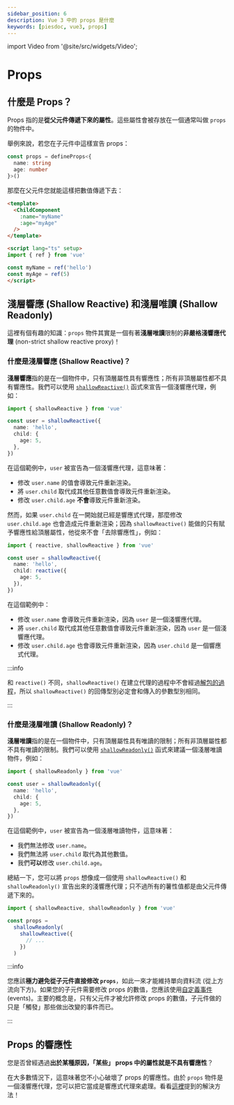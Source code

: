 ```yaml
---
sidebar_position: 6
description: Vue 3 中的 props 是什麼
keywords: [piesdoc, vue3, props]
---
```


import Video from '@site/src/widgets/Video';

# Props

## 什麼是 Props？

Props 指的是**從父元件傳遞下來的屬性**。這些屬性會被存放在一個通常叫做 `props` 的物件中。

舉例來說，若您在子元件中這樣宣告 props：

```ts title="ChildComponent.vue" showLineNumbers
const props = defineProps<{
  name: string
  age: number
}>()
```

那麼在父元件您就能這樣把數值傳遞下去：

```html title="ParentComponent.vue" showLineNumbers
<template>
  <ChildComponent
    :name="myName"
    :age="myAge"
  />
</template>

<script lang="ts" setup>
import { ref } from 'vue'

const myName = ref('hello')
const myAge = ref(5)
</script>
```

## 淺層響應 (Shallow Reactive) 和淺層唯讀 (Shallow Readonly)

這裡有個有趣的知識：`props` 物件其實是一個有著**淺層唯讀**限制的**非嚴格淺響應代理** (non-strict shallow reactive proxy)！

### 什麼是淺層響應 (Shallow Reactive)？

**淺層響應**指的是在一個物件中，只有頂層屬性具有響應性；所有非頂層屬性都不具有響應性。我們可以使用 [`shallowReactive()`](https://vuejs.org/api/reactivity-advanced.html#shallowreactive) 函式來宣告一個淺響應代理，例如：

```ts showLineNumbers
import { shallowReactive } from 'vue'

const user = shallowReactive({
  name: 'hello',
  child: {
    age: 5,
  },
})
```

在這個範例中，`user` 被宣告為一個淺響應代理，這意味著：

- 修改 `user.name` 的值會導致元件重新渲染。
- 將 `user.child` 取代成其他任意數值會導致元件重新渲染。
- 修改 `user.child.age` **不會**導致元件重新渲染。

然而，如果 `user.child` 在一開始就已經是響應式代理，那麼修改 `user.child.age` 也會造成元件重新渲染；因為 `shallowReactive()` 能做的只有賦予響應性給頂層屬性，他從來不會「去除響應性」，例如：

```ts showLineNumbers
import { reactive, shallowReactive } from 'vue'

const user = shallowReactive({
  name: 'hello',
  child: reactive({
    age: 5,
  }),
})
```

在這個範例中：

- 修改 `user.name` 會導致元件重新渲染，因為 `user` 是一個淺響應代理。
- 將 `user.child` 取代成其他任意數值會導致元件重新渲染，因為 `user` 是一個淺響應代理。
- 修改 `user.child.age` 也會導致元件重新渲染，因為 `user.child` 是一個響應式代理。

:::info

和 `reactive()` 不同，`shallowReactive()` 在建立代理的過程中不會經過[解包的過程](./unwrap-nested-ref)，所以 `shallowReactive()` 的回傳型別必定會和傳入的參數型別相同。

:::

### 什麼是淺層唯讀 (Shallow Readonly)？

**淺層唯讀**指的是在一個物件中，只有頂層屬性具有唯讀的限制；所有非頂層屬性都不具有唯讀的限制。我們可以使用 [`shallowReadonly()`](https://vuejs.org/api/reactivity-advanced.html#shallowreadonly) 函式來建議一個淺層唯讀物件，例如：

```ts showLineNumbers
import { shallowReadonly } from 'vue'

const user = shallowReadonly({
  name: 'hello',
  child: {
    age: 5,
  },
})
```

在這個範例中，`user` 被宣告為一個淺層唯讀物件，這意味著：

- 我們無法修改 `user.name`。
- 我們無法將 `user.child` 取代為其他數值。
- 我們**可以**修改 `user.child.age`。

總結一下，您可以將 `props` 想像成一個使用 `shallowReactive()` 和 `shallowReadonly()` 宣告出來的淺響應代理；只不過所有的薯性值都是由父元件傳遞下來的。

```ts showLineNumbers
import { shallowReactive, shallowReadonly } from 'vue'

const props =
  shallowReadonly(
    shallowReactive({
      // ...
    })
  )
```

:::info

您應該**極力避免從子元件直接修改 `props`**，如此一來才能維持單向資料流 (從上方流向下方)。如果您的子元件需要修改 props 的數值，您應該使用[自定義事件](https://vuejs.org/guide/components/events.html#component-events) (events)。主要的概念是，只有父元件才被允許修改 props 的數值，子元件做的只是「觸發」那些做出改變的事件而已。

:::

## Props 的響應性

您是否曾經遇過**出於某種原因，「某些」 props 中的屬性就是不具有響應性**？

在大多數情況下，這意味著您不小心破壞了 props 的響應性。由於 `props` 物件是一個淺響應代理，您可以把它當成是響應式代理來處理。看看[這裡](./reactive#響應式代理的響應性)提到的解決方法！
